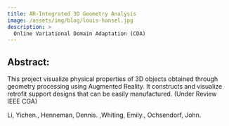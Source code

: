 ```yaml
---
title: AR-Integrated 3D Geometry Analysis
image: /assets/img/blog/louis-hansel.jpg
description: >
  Online Variational Domain Adaptation (CDA)
---
```



## Abstract: 

This project visualize physical properties of 3D objects obtained through geometry processing using Augmented Reality. It constructs and visualize retrofit support designs that can be easily manufactured. (Under Review IEEE CGA)



Li, Yichen., Henneman, Dennis. ,Whiting, Emily., Ochsendorf, John.
